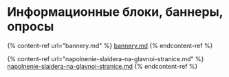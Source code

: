 # Информационные блоки, баннеры, опросы

{% content-ref url="bannery.md" %}
[bannery.md](bannery.md)
{% endcontent-ref %}

{% content-ref url="napolnenie-slaidera-na-glavnoi-stranice.md" %}
[napolnenie-slaidera-na-glavnoi-stranice.md](napolnenie-slaidera-na-glavnoi-stranice.md)
{% endcontent-ref %}
